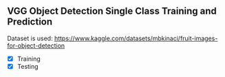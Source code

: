 ## VGG Object Detection Single Class Training and Prediction

Dataset is used: https://www.kaggle.com/datasets/mbkinaci/fruit-images-for-object-detection

- [x] Training
- [x] Testing